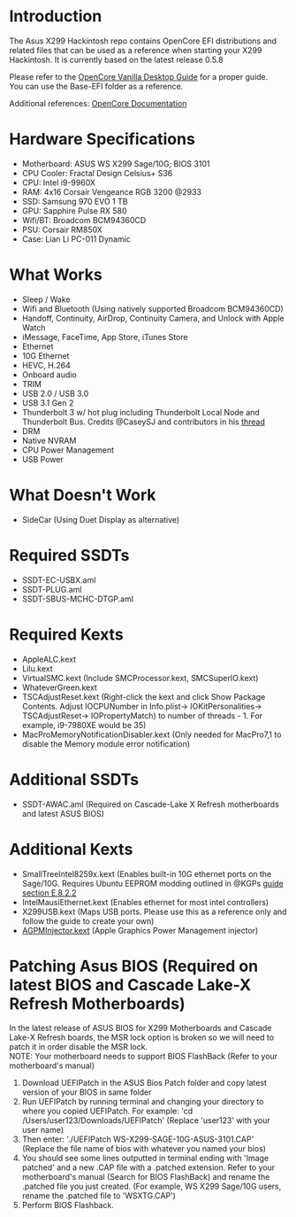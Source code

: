 # Introduction
The Asus X299 Hackintosh repo contains OpenCore EFI distributions and related files that can be used as a reference when starting your X299 Hackintosh. It is currently based on the latest release 0.5.8

Please refer to the [OpenCore Vanilla Desktop Guide](https://dortania.github.io/OpenCore-Desktop-Guide/) for a proper guide.  
You can use the Base-EFI folder as a reference. 

Additional references: [OpenCore Documentation](https://github.com/acidanthera/OpenCorePkg/tree/master/Docs)

# Hardware Specifications
* Motherboard: ASUS WS X299 Sage/10G; BIOS 3101
* CPU Cooler: Fractal Design Celsius+ S36
* CPU: Intel i9-9960X
* RAM: 4x16 Corsair Vengeance RGB 3200 @2933
* SSD: Samsung 970 EVO 1 TB
* GPU: Sapphire Pulse RX 580
* Wifi/BT: Broadcom BCM94360CD
* PSU: Corsair RM850X
* Case: Lian Li PC-011 Dynamic

# What Works
* Sleep / Wake
* Wifi and Bluetooth (Using natively supported Broadcom BCM94360CD)
* Handoff, Continuity, AirDrop, Continuity Camera, and Unlock with Apple Watch
* iMessage, FaceTime, App Store, iTunes Store
* Ethernet
* 10G Ethernet
* HEVC, H.264
* Onboard audio
* TRIM
* USB 2.0 / USB 3.0
* USB 3.1 Gen 2
* Thunderbolt 3 w/ hot plug including Thunderbolt Local Node and Thunderbolt Bus. Credits @CaseySJ and contributors in his [thread](https://www.tonymacx86.com/threads/success-gigabyte-designare-z390-thunderbolt-3-i7-9700k-amd-rx-580.267551/)
* DRM
* Native NVRAM
* CPU Power Management
* USB Power

# What Doesn't Work
* SideCar (Using Duet Display as alternative)

# Required SSDTs
* SSDT-EC-USBX.aml
* SSDT-PLUG.aml
* SSDT-SBUS-MCHC-DTGP.aml

# Required Kexts
* AppleALC.kext
* Lilu.kext
* VirtualSMC.kext (Include SMCProcessor.kext, SMCSuperIO.kext)
* WhateverGreen.kext
* TSCAdjustReset.kext (Right-click the kext and click Show Package Contents.  Adjust IOCPUNumber in Info.plist-> IOKitPersonalities-> TSCAdjustReset-> IOPropertyMatch) to number of threads - 1.  For example, i9-7980XE would be 35)
* MacProMemoryNotificationDisabler.kext (Only needed for MacPro7,1 to disable the Memory module error notification)

# Additional SSDTs
* SSDT-AWAC.aml (Required on Cascade-Lake X Refresh motherboards and latest ASUS BIOS)

# Additional Kexts
* SmallTreeIntel8259x.kext (Enables built-in 10G ethernet ports on the Sage/10G.  Requires Ubuntu EEPROM modding outlined in @KGPs [guide section E.8.2.2](https://www.tonymacx86.com/threads/how-to-build-your-own-imac-pro-successful-build-extended-guide.229353/)
* IntelMausiEthernet.kext (Enables ethernet for most intel controllers)
* X299USB.kext (Maps USB ports.  Please use this as a reference only and follow the guide to create your own)
* [AGPMInjector.kext](https://github.com/Pavo-IM/AGPMInjector) (Apple Graphics Power Management injector)

# Patching Asus BIOS (Required on latest BIOS and Cascade Lake-X Refresh Motherboards)
In the latest release of ASUS BIOS for X299 Motherboards and Cascade Lake-X Refresh boards, the MSR lock option is broken so we will need to patch it in order disable the MSR lock.  
NOTE: Your motherboard needs to support BIOS FlashBack (Refer to your motherboard's manual)

1.  Download UEFIPatch in the ASUS Bios Patch folder and copy latest version of your BIOS in same folder
2. Run UEFIPatch by running terminal and changing your directory to where you copied UEFIPatch. For example: 'cd /Users/user123/Downloads/UEFIPatch' (Replace 'user123' with your user name)
3. Then enter: './UEFIPatch WS-X299-SAGE-10G-ASUS-3101.CAP' (Replace the file name of bios with whatever you named your bios)
4. You should see some lines outputted in terminal ending with 'Image patched' and a new .CAP file with a .patched extension.  Refer to your motherboard's manual (Search for BIOS FlashBack) and rename the .patched file you just created. (For example, WS X299 Sage/10G users, rename the .patched file to 'WSXTG.CAP')
5. Perform BIOS Flashback.
